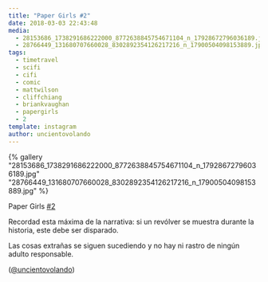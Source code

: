 ```yaml
---
title: "Paper Girls #2"
date: 2018-03-03 22:43:48
media: 
  - 28153686_1738291686222000_8772638845754671104_n_17928672796036189.jpg
  - 28766449_131680707660028_8302892354126217216_n_17900504098153889.jpg
tags: 
  - timetravel
  - scifi
  - cifi
  - comic
  - mattwilson
  - cliffchiang
  - briankvaughan
  - papergirls
  - 2
template: instagram
author: uncientovolando
---
```


{% gallery "28153686_1738291686222000_8772638845754671104_n_17928672796036189.jpg" "28766449_131680707660028_8302892354126217216_n_17900504098153889.jpg" %}

Paper Girls [#2](/etiquetas/2)

Recordad esta máxima de la narrativa: si un revólver se muestra durante la historia, este debe ser disparado.

Las cosas extrañas se siguen sucediendo y no hay ni rastro de ningún adulto responsable.

([@uncientovolando](https://instagram.com/uncientovolando))
